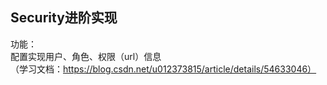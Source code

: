 ## Security进阶实现
功能：  
配置实现用户、角色、权限（url）信息  
（学习文档：https://blog.csdn.net/u012373815/article/details/54633046）